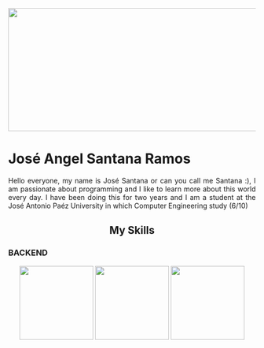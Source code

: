 <div align="Center">
  <div align="center">
    <img src="https://i.pinimg.com/originals/b0/c8/19/b0c81961153a56eab83cf03d862345af.gif" width="880px" height="250px"/>
  </div>
  <div align="Justify">
    <h1>José Angel Santana Ramos</h1>
  <p>
  Hello everyone, my name is José Santana or can you call me Santana :), I am passionate about programming and I like to learn more about this world every day. I have been   doing this for two years and I am a student at the José Antonio Paéz University in which Computer Engineering study (6/10)</p>
  </div>
  <div align="Justify">
    <h2 align="center">My Skills</h2>
    <div>
      <h3>BACKEND</h3>
      <div align="center">
        <img src="https://i.postimg.cc/6QDwYKr2/java.png" witdh="150px" height="150px">
        <img src="https://i.postimg.cc/QCq38WR1/python-18894.png" witdh="150px" height="150px">
        <img src="https://i.ibb.co/pKKrwn3/javascript-js-icon-2048x2048-nyxvtvk0.png" witdh="150px" height="150px">
      </div>
    </div>
  </div>
</div>

